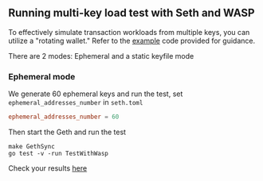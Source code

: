 ## Running multi-key load test with Seth and WASP
To effectively simulate transaction workloads from multiple keys, you can utilize a "rotating wallet." Refer to the [example](client_wasp_test.go) code provided for guidance.

There are 2 modes: Ephemeral and a static keyfile mode

### Ephemeral mode
We generate 60 ephemeral keys and run the test, set `ephemeral_addresses_number` in `seth.toml`

```toml
ephemeral_addresses_number = 60
```
Then start the Geth and run the test

```
make GethSync
go test -v -run TestWithWasp
```

Check your results [here](https://grafana.ops.prod.cldev.sh/d/WaspDebug/waspdebug?orgId=1&from=now-5m&to=now)